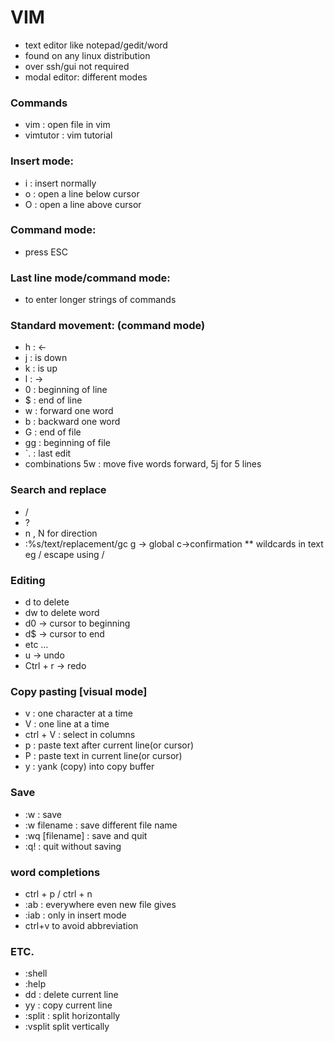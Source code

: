 # VIM

* text editor like notepad/gedit/word
* found on any linux distribution
* over ssh/gui not required
* modal editor: different modes


### Commands
* vim <filename> : open file in vim
* vimtutor : vim tutorial


### Insert mode:
* i : insert normally
* o : open a line below cursor
* O : open a line above cursor


### Command mode:
* press ESC


### Last line mode/command mode:
* to enter longer strings of commands


### Standard movement: (command mode)
* h : <-
* j : is down
* k : is up
* l : ->
* 0 : beginning of line
* $ : end of line
* w : forward one word
* b : backward one word
* G : end of file
* gg : beginning of file
* `. : last edit
* combinations 5w : move five words forward, 5j for 5 lines


### Search and replace
* /<search forwards>
* ?<search backwards>
* n , N for direction
* :%s/text/replacement/gc g -> global c->confirmation
**  wildcards in text eg / escape using \/


### Editing
* d to delete
* dw to delete word
* d0 -> cursor to beginning
* d$ -> cursor to end
* etc … 
* u -> undo
* Ctrl + r -> redo


### Copy pasting [visual mode]
* v : one character at a time
* V : one line at a time
* ctrl + V : select in columns
* p : paste text after current line(or cursor)
* P : paste text in current line(or cursor)
* y : yank (copy) into copy buffer


### Save
* :w : save
* :w filename : save different file name
* :wq [filename] : save and quit
* :q! : quit without saving


### word completions
* ctrl + p / ctrl + n
* :ab <abbr> <abbreviation> : everywhere even new file <abbr><space> gives <abbreviation>
* :iab <abbr> <abbreviation> : only in insert mode
* ctrl+v to avoid abbreviation


### ETC.
* :shell
* :help
* dd : delete current line
* yy : copy current line
* :split : split horizontally
* :vsplit <filename> split vertically
